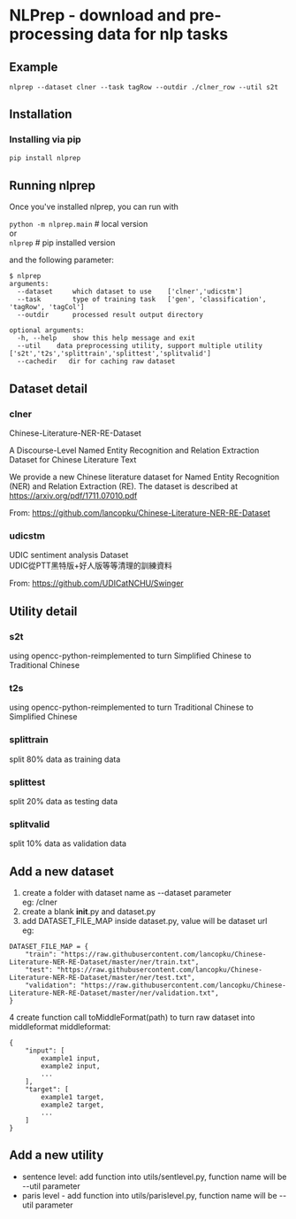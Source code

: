 # NLPrep - download and pre-processing data for nlp tasks

## Example
```
nlprep --dataset clner --task tagRow --outdir ./clner_row --util s2t
```

## Installation

### Installing via pip
```bash
pip install nlprep
```

## Running nlprep

Once you've installed nlprep, you can run with

`python -m nlprep.main` # local version  
or  
`nlprep`  # pip installed version

and the following parameter:
```
$ nlprep
arguments:
  --dataset     which dataset to use    ['clner','udicstm']      
  --task        type of training task   ['gen', 'classification', 'tagRow', 'tagCol']  
  --outdir      processed result output directory       
  
optional arguments:
  -h, --help    show this help message and exit
  --util    data preprocessing utility, support multiple utility    ['s2t','t2s','splittrain','splittest','splitvalid']
  --cachedir   dir for caching raw dataset
```

## Dataset detail
### clner
Chinese-Literature-NER-RE-Dataset

A Discourse-Level Named Entity Recognition and Relation Extraction Dataset for Chinese Literature Text

We provide a new Chinese literature dataset for Named Entity Recognition (NER) and Relation Extraction (RE). The dataset is described at https://arxiv.org/pdf/1711.07010.pdf

From: https://github.com/lancopku/Chinese-Literature-NER-RE-Dataset

### udicstm
UDIC sentiment analysis Dataset  
UDIC從PTT黑特版+好人版等等清理的訓練資料

From: https://github.com/UDICatNCHU/Swinger


## Utility detail
### s2t
using opencc-python-reimplemented to turn Simplified Chinese to Traditional Chinese

### t2s
using opencc-python-reimplemented to turn Traditional Chinese to Simplified Chinese

### splittrain
split 80% data as training data

### splittest
split 20% data as testing data

### splitvalid
split 10% data as validation data

## Add a new dataset
1. create a folder with dataset name as --dataset parameter  
eg: /clner
2. create a blank __init__.py and dataset.py
3. add DATASET_FILE_MAP inside dataset.py, value will be dataset url  
eg:
```
DATASET_FILE_MAP = {
    "train": "https://raw.githubusercontent.com/lancopku/Chinese-Literature-NER-RE-Dataset/master/ner/train.txt",
    "test": "https://raw.githubusercontent.com/lancopku/Chinese-Literature-NER-RE-Dataset/master/ner/test.txt",
    "validation": "https://raw.githubusercontent.com/lancopku/Chinese-Literature-NER-RE-Dataset/master/ner/validation.txt",
}
```
4 create function call toMiddleFormat(path) to turn raw dataset into middleformat
middleformat:
```
{
    "input": [
        example1 input,
        example2 input,
        ...
    ],
    "target": [
        example1 target,
        example2 target,
        ...
    ]
}
```

## Add a new utility
- sentence level: add function into utils/sentlevel.py, function name will be --util parameter
- paris level - add function into utils/parislevel.py, function name will be --util parameter
